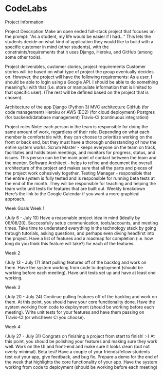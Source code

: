 # CodeLabs

Project Information

Project Description
Make an open ended full-stack project that focuses on the prompt: "As a student, my life would be easier if I had..." This lets the students decide on what kind of application they would like to build with a specific customer in mind (other students), with the constraints/requirements that it uses Django, Heroku, and GitHub (among some other tools).

Project deliverables, customer stories, project requirements
Customer stories will be based on what type of project the group eventually decides on. However, the project will have the following requirements: 
As a user, I should be able to login using a Google API. I should be able to do something meaningful with that (i.e. store or manipulate information that is limited to that specific user).
(The rest will be defined based on the project that is chosen).

Architecture of the app
Django (Python 3)
MVC architecture
GitHub (for code management)
Heroku or AWS (EC2) (for cloud deployment)
Postgres (for backend/database management)
Travis-CI (continuous integration) 

Project roles
Note: each person in the team is responsible for doing the same amount of work, regardless of their role. Depending on what each member is comfortable with, they can choose to prioritize working on the front or back end, but they must have a thorough understanding of how the entire system works. 
Scrum Master - keeps everyone on the team on track, facilitates and holds team meetings, and monitors for progress, status, and issues. This person can be the main point of contact between the team and the mentor. 
Software Architect - helps to refine and document the overall architecture of the project and makes sure that all the parts and pieces of the project work cohesively together.
Testing Manager - responsible that the entire system is fully tested and is responsible for running beta tests at the end of the month. They will be responsible for teaching and helping the team write unit tests for features that are built out. 
Weekly breakdown
Here’s the link to the Google Calendar if you want a more graphical approach.

Week
Goals
Week 1 

(July 6 - July 10)
Have a reasonable project idea in mind (ideally by 06/08/20). 
Successfully setup communication, tools/accounts, and meeting times.
Take time to understand everything in the technology stack by going through tutorials, asking questions, and perhaps even diving headfirst into the project.
Have a list of features and a roadmap for completion (i.e. how long do you think this feature will take?) for each of the features. 

Week 2 

(July 13 - July 17)
Start pulling features off of the backlog and work on them.
Have the system working from code to deployment (should be working before each meeting).
Have unit tests set up and have at least one working.

Week 3


(July 20 - July 24)
Continue pulling features off of the backlog and work on them. At this point, you should have your core functionality done.
Have the system working from code to deployment (should be working before each meeting).
Write unit tests for your features and have them passing on Travis-CI (or whichever CI you choose).


Week 4


(July 27 - July 31)
Congrats on finishing a project from start to finish! :-)
At this point, you should be polishing your features and making sure they work well. Work on the UI and front-end and make sure it looks clean (but not overly minimal).
Beta test! Have a couple of your friends/fellow students test out your app, give feedback, and bug fix.
Prepare a demo for the end of the week that highlights the core functionality of your app.
Have the system working from code to deployment (should be working before each meeting)
